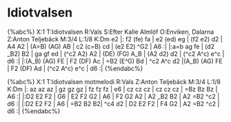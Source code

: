 # Idiotvalsen

{%abc%}
X:1
T:Idiotvalsen
R:Vals
S:Efter Kalle Almlöf
O:Enviken, Dalarna
Z:Anton Teljebäck
M:3/4
L:1/8
K:Dm
e2 |: f2 (fe) fa | e2 (ed) eg | (f2 e2) d2 | A4 A2 | (A=B) (AG) AB | c2 (c=B) cd | (e2 E2) ^G2 | A6 :|
|:a=b ag fe | (d2 _B2) B2 | ga gf ed | (^c2 A2) A2 | (DE) (FG) A_B | (A2 d2) d2 | (^c2 A^c) e^c | d6 :|
|:(A_B) (AG) FE | F2 (DF) Ac | =B2 (E^G) Bd | ^c2 A^c d2 |(A_B) (AG) FE | F2 (DF) Ad | (^c2 A^c) e^c | d6 :|
{%endabc%}

{%abc%}
X:1
T:Idiotvalsen motmelodi
R:Vals
Z:Anton Teljebäck
M:3/4
L:1/8
K:Dm
|: az az az | gz gz gz | fz fz fz | e6 | cz cz cz | cz cz cz | =Bz Bz Bz | A6 :|
|:D2 E2 F2 | G6 | E2 F2 G2 | A6 | F2 G2 A2 | A2 _B2 B2 | A2 =B2 ^c2 | d6 :|
|:D2 E2 F2 | A6 | =B2 B2 B2| ^c4 d2 | D2 E2 F2 | F4 G2 | A2 =B2 ^c2 | d6 :|
{%endabc%}
